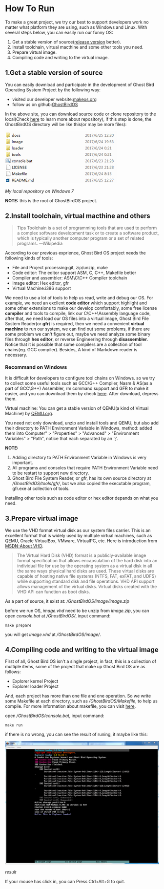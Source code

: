 # How To Run #

To make a great project, we try our best to support developers work no matter what platform they are using, such as Windows and Linux. With several steps below, you can easily run our funny OS:

1. Get a stable version of source([release version](https://github.com/MakeOS/GhostBirdOS/releases "release version on our github") better).
2. Install toolchain, virtual macthine and some other tools you need.
3. Prepare virtual image.
4. Compiling code and writing to the virtual image.

## 1.Get a stable version of source ##

You can easily download and participate in the development of Ghost Bird Operating System Project by the following way:

- visited our developer website:[makeos.org](http://makeos.org)
- follow us on github:[GhostBirdOS](https://github.com/GhostBirdOperatingSystemProject/GhostBirdOS)

In the above site, you can download source code or clone repository to the local(Check [here](https://help.github.com/categories/creating-cloning-and-archiving-repositories/ "Creating, cloning, and archiving repositories") to learn more about repository), if this step is done, the GhostBirdOS directory will be like this(or may be more files):

![Source](Source.PNG "My local repository on Windows 7")

*My local repository on Windows 7*

**NOTE:** this is the root of GhostBirdOS project.

## 2.Install toolchain, virtual macthine and others ##


> Tips Toolchain is a set of programming tools that are used to perform a complex software development task or to create a software product, which is typically another computer program or a set of related programs. --Wikipedia

According to our previous exprience, Ghost Bird OS project needs the following kinds of tools:

- File and Project processing:git, zip/unzip, make
- Code editor: The editor support ASM, C, C++, Makefile better
- Compiler and assembler: ASM\C\C++ Compiler toolchain
- Image editor: Hex editor, gfr
- Virtual Machine:i386 support


We need to use a lot of tools to help us read, write and debug our OS. For example, we need an excllent **code editor** which support highlight and some other extensions to make our develop comfortably, some free license **compiler** and tools to compile, link our C\C++\Assembly language code, after that, we need load our OS files into a virtual image, Ghost Bird File System Reader(or **gfr**) is required, then we need a convenient **virtual machine** to run our system, we can find out some problems, if there are some problem we can't figure out, maybe we need analyze some binary files through **hex editor**, or reverse Engineering through **disassembler**. Notice that it is possible that some compilers are a collection of tool chains(eg. GCC compiler). Besides, A kind of Markdown reader is necessary.

### Recommand on Windows ###

It is difficult for developers to configure tool chains on Windows. so we try to collect some useful tools such as GCC\G++ Compiler, Nasm & AS(as a part of GCC\G++) Assembler, rm command support and GFR to make it easier, and you can download them by check [here](https://github.com/MakeOS/tools/releases "tools"). After download, depress them.

Virtual machine: You can get a stable version of QEMU(a kind of Virtual Machine) by [QEMU.org](http://QEMU.org).

You need not only download, unzip and install tools and QEMU, but also add their directory to PATH Environment Variable in Windows, method: added them into Computer" > "Properties" > "Advanced" > "Environment Variables" > "Path", notice that each separated by an ';'.

**NOTE:**

1. Adding directory to PATH Environment Variable in Windows is very important.
2. All programs and consoles that require PATH Environment Variable need to be restart to support new directory.
3. Ghost Bird File System Reader, or gfr, has its own source directory at */GhostBirdOS/tools/gfr/*, but we also copied the executable program, gfr.exe at collection of tools.

Installing other tools such as code editor or hex editor depands on what you need.

## 3.Prepare virtual image ##

We use the VHD format virtual disk as our system files carrier. This is an excellent format that is widely used by multiple virtual machines, such as QEMU, Oracle VirtualBox, VMware, VirtualPC, etc. Here is introduction from [MSDN-About VHD](https://msdn.microsoft.com/en-us/library/windows/desktop/dd323654(v=vs.85).aspx "About VHD").

> The Virtual Hard Disk (VHD) format is a publicly-available image format specification that allows encapsulation of the hard disk into an individual file for use by the operating system as a virtual disk in all the same ways physical hard disks are used. These virtual disks are capable of hosting native file systems (NTFS, FAT, exFAT, and UDFS) while supporting standard disk and file operations. VHD API support allows management of the virtual disks. Virtual disks created with the VHD API can function as boot disks.


As a part of source, it exist at: */GhostBirdOS/image/image.zip*

before we run OS, *image.vhd* need to be unzip from *image.zip*, you can open  *console.bat* at */GhostBirdOS/*, input command:

    make prepare

you will get *image.vhd* at */GhostBirdOS/image/*.

## 4.Compiling code and writing to the virtual image ##

First of all, Ghost Bird OS isn't a single project, in fact, this is a collection of multiple items, some of the project that make up Ghost Bird OS are as follows:

- Explorer kernel Project
- Explorer loader Project

And, each project has more than one file and one operation. So we write some Makefile at each directory, such as */GhostBirdOS/Makefile*, to help us compile. For more information about makefile, you can visit [here](http://www.gnu.org/software/make/manual/make.html "GNU - make").

open */GhostBirdOS/console.bat*, input command:

    make run

if there is no wrong, you can see the result of runing, it maybe like this:

![Result](result.PNG)

*result*

If your mouse has click in, you can Press Ctrl+Alt+G to quit.
